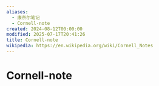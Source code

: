 ```yaml
---
aliases:
  - 康奈尔笔记
  - Cornell-note
created: 2024-08-12T00:00:00
modified: 2025-07-17T20:41:26
title: Cornell-note
wikipedia: https://en.wikipedia.org/wiki/Cornell_Notes
---
```


# Cornell-note
